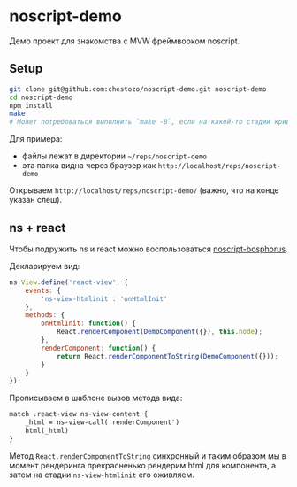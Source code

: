 # noscript-demo
Демо проект для знакомства с MVW фреймворком noscript.

## Setup
```sh
git clone git@github.com:chestozo/noscript-demo.git noscript-demo
cd noscript-demo
npm install
make
# Может потребоваться выполнить `make -B`, если на какой-то стадии криво соберутся yate шаблоны, к примеру.
```

Для примера:
- файлы лежат в директории `~/reps/noscript-demo`
- эта папка видна через браузер как `http://localhost/reps/noscript-demo`

Открываем `http://localhost/reps/noscript-demo/` (важно, что на конце указан слеш).

## ns + react

Чтобы подружить ns и react можно воспользоваться [noscript-bosphorus](https://github.com/yandex-ui/noscript-bosphorus).

Декларируем вид:
```js
ns.View.define('react-view', {
    events: {
        'ns-view-htmlinit': 'onHtmlInit'
    },
    methods: {
        onHtmlInit: function() {
            React.renderComponent(DemoComponent({}), this.node);
        },
        renderComponent: function() {
            return React.renderComponentToString(DemoComponent({}));
        }
    }
});
```

Прописываем в шаблоне вызов метода вида:
```html
match .react-view ns-view-content {
    _html = ns-view-call('renderComponent')
    html(_html)
}
```

Метод `React.renderComponentToString` синхронный и таким образом мы в момент рендеринга прекрасненько рендерим html для компонента, а затем на стадии `ns-view-htmlinit` его оживляем.
